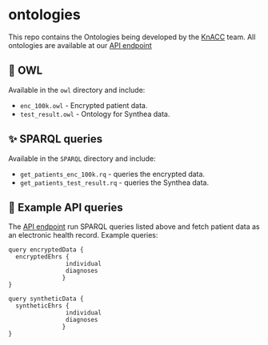 # ontologies
This repo contains the Ontologies being developed by the [KnACC](https://knacc.umbc.edu) team.
All ontologies are available at our [API endpoint](http://knacc1.rs.umbc.edu/api/graphiql)

## 🦉 OWL  
Available in the `owl` directory and include:
- `enc_100k.owl` - Encrypted patient data.  
- `test_result.owl` - Ontology for Synthea data. 

## ✨ SPARQL queries 
Available in the `SPARQL` directory and include:
- `get_patients_enc_100k.rq` - queries the encrypted data.
- `get_patients_test_result.rq` - queries the Synthea data. 

## 🐶 Example API queries
The [API endpoint](http://knacc1.rs.umbc.edu/api/graphiql) run SPARQL queries listed above and fetch patient data as an electronic health record. Example queries:
```
query encryptedData {
  encryptedEhrs {
                individual
                diagnoses
               }
}
```

```
query syntheticData {
  syntheticEhrs {
                individual
                diagnoses
               }
}
```